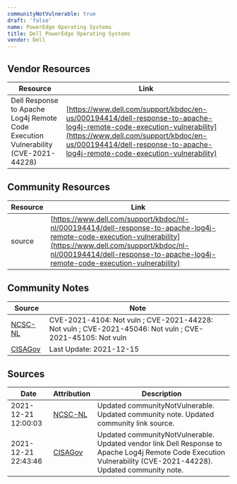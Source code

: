 ```yaml
---
communityNotVulnerable: true
draft: 'false'
name: PowerEdge Operating Systems
title: Dell PowerEdge Operating Systems
vendor: Dell
---
```


## Vendor Resources
| Resource | Link |
| --- | --- |
| Dell Response to Apache Log4j Remote Code Execution Vulnerability (CVE-2021-44228) | [https://www.dell.com/support/kbdoc/en-us/000194414/dell-response-to-apache-log4j-remote-code-execution-vulnerability](https://www.dell.com/support/kbdoc/en-us/000194414/dell-response-to-apache-log4j-remote-code-execution-vulnerability) |

## Community Resources
| Resource | Link |
| --- | --- |
| source | [https://www.dell.com/support/kbdoc/nl-nl/000194414/dell-response-to-apache-log4j-remote-code-execution-vulnerability](https://www.dell.com/support/kbdoc/nl-nl/000194414/dell-response-to-apache-log4j-remote-code-execution-vulnerability) |

## Community Notes
| Source | Note |
| --- | --- |
| [NCSC-NL](https://github.com/NCSC-NL/log4shell/blob/main/software/README.md) | CVE-2021-4104: Not vuln ; CVE-2021-44228: Not vuln ; CVE-2021-45046: Not vuln ; CVE-2021-45105: Not vuln </ul> |
| [CISAGov](https://raw.githubusercontent.com/cisagov/log4j-affected-db/develop/README.md) | Last Update: 2021-12-15 |

## Sources
| Date | Attribution | Description |
| --- | --- | --- |
| 2021-12-21 12:00:03 | [NCSC-NL](https://github.com/NCSC-NL/log4shell/blob/main/software/README.md) | Updated communityNotVulnerable. Updated community note. Updated community link source.  |
| 2021-12-21 22:43:46 | [CISAGov](https://raw.githubusercontent.com/cisagov/log4j-affected-db/develop/README.md) | Updated communityNotVulnerable. Updated vendor link Dell Response to Apache Log4j Remote Code Execution Vulnerability (CVE-2021-44228). Updated community note.  |
